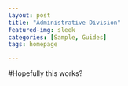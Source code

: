 ```yaml
---
layout: post
title: "Administrative Division"
featured-img: sleek
categories: [Sample, Guides]
tags: homepage

---
```



#Hopefully this works?
